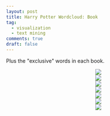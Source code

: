 ```yaml
---
layout: post
title: Harry Potter Wordcloud: Book
tag:
  - visualization
  - text mining
comments: true
draft: false
---
```


Plus the "exclusive" words in each book.

<div align="center">
  <img src="https://shawenyao.github.io/R/output/wordcloud/1.png" />
</div>

<div align="center">
  <img src="https://shawenyao.github.io/R/output/wordcloud/2.png" />
</div>

<div align="center">
  <img src="https://shawenyao.github.io/R/output/wordcloud/3.png" />
</div>

<div align="center">
  <img src="https://shawenyao.github.io/R/output/wordcloud/4.png" />
</div>

<div align="center">
  <img src="https://shawenyao.github.io/R/output/wordcloud/5.png" />
</div>

<div align="center">
  <img src="https://shawenyao.github.io/R/output/wordcloud/6.png" />
</div>

<div align="center">
  <img src="https://shawenyao.github.io/R/output/wordcloud/7.png" />
</div>
